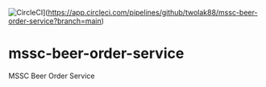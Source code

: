 ![CircleCI](https://circleci.com/gh/twolak88/mssc-beer-order-service.svg?style=svg&circle-token=1ed6c905a022527d5ed6b8a082b4cbb98ce6229c)](https://app.circleci.com/pipelines/github/twolak88/mssc-beer-order-service?branch=main)

# mssc-beer-order-service
MSSC Beer Order Service
